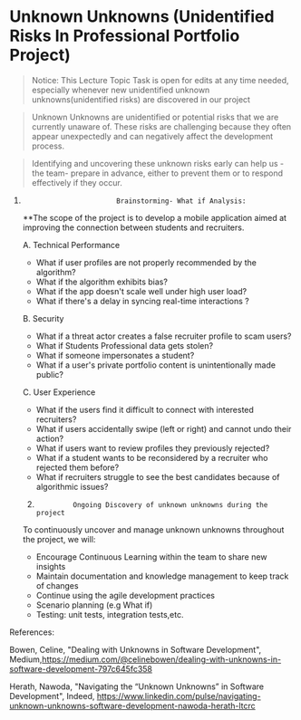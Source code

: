 # Unknown Unknowns (Unidentified Risks In Professional Portfolio Project)

> Notice: This Lecture Topic Task is open for edits at any time needed, especially whenever new unidentified unknown unknowns(unidentified risks) are discovered in our project

> Unknown Unknowns are  unidentified or potential risks that we are currently unaware of. These risks are challenging because they often appear unexpectedly and can negatively affect
>the development process.

>Identifying and  uncovering  these unknown risks early  can help us -the team-  prepare in advance, either to prevent them or to respond effectively if they occur.


  1.                            Brainstorming- What if Analysis:
     **The scope of the project is to develop a mobile application aimed at improving the connection between  students and recruiters.

     A. Technical Performance
     -  What if user profiles are not properly recommended by the algorithm?
     - What if the algorithm exhibits bias?
     - What if the app doesn't scale well under high user load?
     - What if there's a delay in syncing real-time interactions ?

     B. Security
     - What if a threat actor creates a false recruiter profile to scam users?
     - What if Students Professional data gets stolen?
     - What if someone impersonates a student?
     - What if a user's private portfolio content is unintentionally made public?

     C. User Experience
     - What if the users find it difficult to connect with interested recruiters?
     - What if users accidentally swipe (left or right) and cannot undo their action?
     - What if users want to review profiles they previously rejected?
     - What if a student wants to be reconsidered by a recruiter who rejected them before?
     - What if recruiters struggle to see the best candidates because of algorithmic issues?



     2.              Ongoing Discovery of unknown unknowns during the project
     To continuously uncover and manage unknown unknowns throughout the project, we will: 
       - Encourage Continuous Learning within the team to share new insights
       - Maintain documentation and knowledge management to keep track of changes
       - Continue using the agile development practices 
       - Scenario planning (e.g What if)
       - Testing: unit tests, integration tests,etc.

   



References:

Bowen, Celine, "Dealing with Unknowns in Software Development", Medium,https://medium.com/@celinebowen/dealing-with-unknowns-in-software-development-797c645fc358


Herath, Nawoda, "Navigating the “Unknown Unknowns” in Software Development", Indeed, 
https://www.linkedin.com/pulse/navigating-unknown-unknowns-software-development-nawoda-herath-ltcrc



